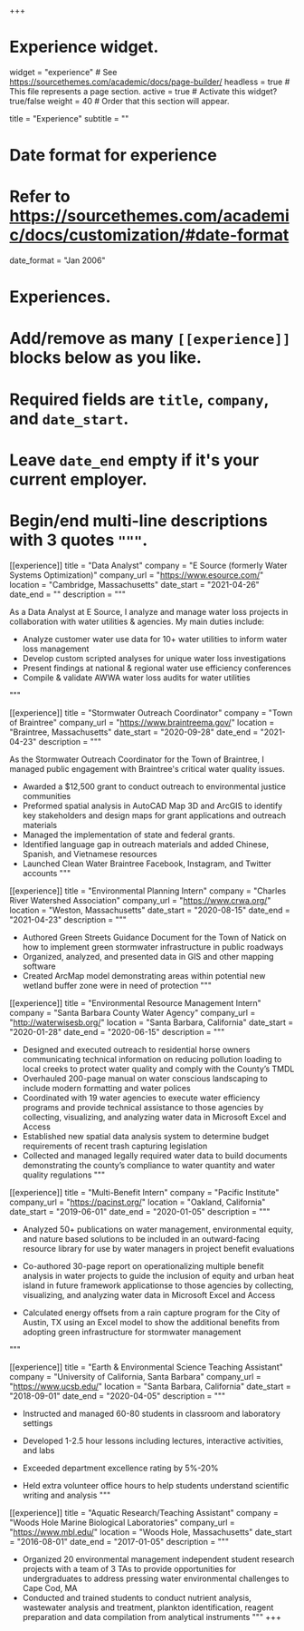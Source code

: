 +++
# Experience widget.
widget = "experience"  # See https://sourcethemes.com/academic/docs/page-builder/
headless = true  # This file represents a page section.
active = true  # Activate this widget? true/false
weight = 40  # Order that this section will appear.

title = "Experience"
subtitle = ""

# Date format for experience
#   Refer to https://sourcethemes.com/academic/docs/customization/#date-format
date_format = "Jan 2006"

# Experiences.
#   Add/remove as many `[[experience]]` blocks below as you like.
#   Required fields are `title`, `company`, and `date_start`.
#   Leave `date_end` empty if it's your current employer.
#   Begin/end multi-line descriptions with 3 quotes `"""`.

[[experience]]
  title = "Data Analyst"
  company = "E Source (formerly Water Systems Optimization)"
  company_url = "https://www.esource.com/"
  location = "Cambridge, Massachusetts"
  date_start = "2021-04-26"
  date_end = ""
  description = """

As a Data Analyst at E Source, I analyze and manage water loss projects in collaboration with water utilities & agencies. My main duties include:

 * Analyze customer water use data for 10+ water utilities to inform water loss management 
 * Develop custom scripted analyses for unique water loss investigations
 * Present findings at national & regional water use efficiency conferences 
 * Compile & validate AWWA water loss audits for water utilities
 
  """

[[experience]]
  title = "Stormwater Outreach Coordinator"
  company = "Town of Braintree"
  company_url = "https://www.braintreema.gov/"
  location = "Braintree, Massachusetts"
  date_start = "2020-09-28"
  date_end = "2021-04-23"
  description = """

As the Stormwater Outreach Coordinator for the Town of Braintree, I managed public engagement with Braintree's critical water quality issues.
 * Awarded a $12,500 grant to conduct outreach to environmental justice communities
* Preformed spatial analysis in AutoCAD Map 3D and ArcGIS to identify key stakeholders and design maps for grant applications and outreach materials
* Managed the implementation of state and federal grants. 
* Identified language gap in outreach materials and added Chinese, Spanish, and Vietnamese resources
* Launched Clean Water Braintree Facebook, Instagram, and Twitter accounts
  """

[[experience]]
  title = "Environmental Planning Intern"
  company = "Charles River Watershed Association"
  company_url = "https://www.crwa.org/"
  location = "Weston, Massachusetts"
  date_start = "2020-08-15"
  date_end = "2021-04-23"
  description = """
  
  * Authored Green Streets Guidance Document for the Town of Natick on how to implement green stormwater infrastructure in public roadways
 * Organized, analyzed, and presented data in GIS and other mapping software
 * Created ArcMap model demonstrating areas within potential new wetland buffer zone were in need of protection
  """

[[experience]]
  title = "Environmental Resource Management Intern"
  company = "Santa Barbara County Water Agency"
  company_url = "http://waterwisesb.org/"
  location = "Santa Barbara, California"
  date_start = "2020-01-28"
  date_end = "2020-06-15"
  description = """
  
  * Designed and executed outreach to residential horse owners communicating technical information on reducing pollution loading to local creeks to protect water quality and comply with the County’s TMDL
  * Overhauled 200-page manual on water conscious landscaping to include modern formatting and water polices
  * Coordinated with 19 water agencies to execute water efficiency programs and provide technical assistance to those agencies by collecting, visualizing, and analyzing water data in Microsoft Excel and Access
  * Established new spatial data analysis system to determine budget requirements of recent trash capturing legislation
  * Collected and managed legally required water data to build documents demonstrating the county’s compliance to water quantity and water quality regulations
  """

[[experience]]
  title = "Multi-Benefit Intern"
  company = "Pacific Institute"
  company_url = "https://pacinst.org/"
  location = "Oakland, California"
  date_start = "2019-06-01"
  date_end = "2020-01-05"
  description = """
  
  * Analyzed 50+ publications on water management, environmental equity, and nature based solutions to be included in an outward-facing resource library for use by water managers in project benefit evaluations 

  
  * Co-authored 30-page report on operationalizing multiple benefit analysis in water projects to guide the inclusion of equity and urban heat island in future framework applicationse to those agencies by collecting, visualizing, and analyzing water data in Microsoft Excel and Access
  

  * Calculated energy offsets from a rain capture program for the City of Austin, TX using an Excel model to show the additional benefits from adopting green infrastructure for stormwater management
  
   """

  [[experience]]
  title = "Earth & Environmental Science Teaching Assistant"
  company = "University of California, Santa Barbara"
  company_url = "https://www.ucsb.edu/"
  location = "Santa Barbara, California"
  date_start = "2018-09-01"
  date_end = "2020-04-05"
  description = """
  
  * Instructed and managed 60-80 students in classroom and laboratory settings

  * Developed 1-2.5 hour lessons including lectures, interactive activities, and labs 
  
  * Exceeded department excellence rating by 5%-20%

  *  Held extra volunteer office hours to help students understand scientific writing and analysis
  """
  
[[experience]]
  title = "Aquatic Research/Teaching Assistant"
  company = "Woods Hole Marine Biological Laboratories"
  company_url = "https://www.mbl.edu/"
  location = "Woods Hole, Massachusetts"
  date_start = "2016-08-01"
  date_end = "2017-01-05"
  description = """
  
  * Organized 20 environmental management independent student research projects with a team of 3 TAs to provide opportunities for undergraduates to address pressing water environmental challenges to Cape Cod, MA
  *  Conducted and trained students to conduct nutrient analysis, wastewater analysis and treatment,
plankton identification, reagent preparation and data compilation from analytical instruments
  """
+++
